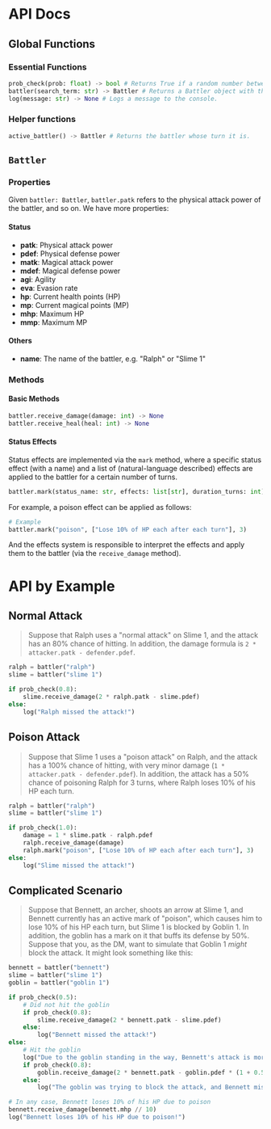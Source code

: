 # API Docs

## Global Functions

### Essential Functions

```python
prob_check(prob: float) -> bool # Returns True if a random number between 0 and 1 is less than prob.
battler(search_term: str) -> Battler # Returns a Battler object with the name closest to search_term.
log(message: str) -> None # Logs a message to the console.
```

### Helper functions

```python
active_battler() -> Battler # Returns the battler whose turn it is.
```

## `Battler`

### Properties

Given `battler: Battler`, `battler.patk` refers to the physical attack power of the battler, and so on. We have more properties:

#### Status

- **patk**: Physical attack power
- **pdef**: Physical defense power
- **matk**: Magical attack power
- **mdef**: Magical defense power
- **agi**: Agility
- **eva**: Evasion rate
- **hp**: Current health points (HP)
- **mp**: Current magical points (MP)
- **mhp**: Maximum HP
- **mmp**: Maximum MP

#### Others

 - **name**: The name of the battler, e.g. "Ralph" or "Slime 1"

### Methods

#### Basic Methods

```python
battler.receive_damage(damage: int) -> None
battler.receive_heal(heal: int) -> None
```

#### Status Effects

Status effects are implemented via the `mark` method, where a specific status effect (with a name)
and a list of (natural-language described) effects are applied to the battler for a certain number of turns.

```python
battler.mark(status_name: str, effects: list[str], duration_turns: int) -> None
```

For example, a poison effect can be applied as follows:

```python
# Example
battler.mark("poison", ["Lose 10% of HP each after each turn"], 3)
```

And the effects system is responsible to interpret the effects and apply them to the battler
(via the `receive_damage` method).

# API by Example

## Normal Attack

> Suppose that Ralph uses a "normal attack" on Slime 1, and the attack has an 80% chance of hitting.
> In addition, the damage formula is `2 * attacker.patk - defender.pdef`.

```python
ralph = battler("ralph")
slime = battler("slime 1")

if prob_check(0.8):
    slime.receive_damage(2 * ralph.patk - slime.pdef)
else:
    log("Ralph missed the attack!")
```

## Poison Attack

> Suppose that Slime 1 uses a "poison attack" on Ralph, and the attack has a 100% chance of hitting, with
> very minor damage (`1 * attacker.patk - defender.pdef`).
> In addition, the attack has a 50% chance of poisoning Ralph for 3 turns, where Ralph loses 10% of his HP each turn.

```python
ralph = battler("ralph")
slime = battler("slime 1")

if prob_check(1.0):
    damage = 1 * slime.patk - ralph.pdef
    ralph.receive_damage(damage)
    ralph.mark("poison", ["Lose 10% of HP each after each turn"], 3)
else:
    log("Slime missed the attack!")
```

## Complicated Scenario

> Suppose that Bennett, an archer, shoots an arrow at Slime 1, and Bennett currently has an active mark of "poison",
> which causes him to lose 10% of his HP each turn, but Slime 1 is blocked by Goblin 1.
> In addition, the goblin has a mark on it that buffs its defense by 50%.
> Suppose that you, as the DM, want to simulate that Goblin 1 *might* block the attack. It might look something like this:

```python
bennett = battler("bennett")
slime = battler("slime 1")
goblin = battler("goblin 1")

if prob_check(0.5):
    # Did not hit the goblin
    if prob_check(0.8):
        slime.receive_damage(2 * bennett.patk - slime.pdef)
    else:
        log("Bennett missed the attack!")
else:
    # Hit the goblin
    log("Due to the goblin standing in the way, Bennett's attack is more like shooting an arrow at the goblin!")
    if prob_check(0.8):
        goblin.receive_damage(2 * bennett.patk - goblin.pdef * (1 + 0.5))
    else:
        log("The goblin was trying to block the attack, and Bennett missed the attack!")

# In any case, Bennett loses 10% of his HP due to poison
bennett.receive_damage(bennett.mhp // 10)
log("Bennett loses 10% of his HP due to poison!")
```